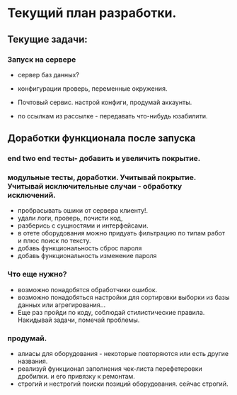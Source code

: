 # Текущий план разработки.



## Текущие задачи:



### Запуск на сервере
* сервер баз данных?

* конфигурации проверь, переменные окружения. 
* Почтовый сервис. настрой конфиги, продумай аккаунты.

* по ссылкам из рассылке - передавать что-нибудь юзабилити.





## Доработки функционала после запуска

### end two end тесты- добавить и увеличить покрытие.
### модульные тесты, доработки. Учитывай покрытие. Учитывай исключительные случаи - обработку исключений.


* пробрасывать ошики от сервера клиенту!.
* удали логи, проверь, почисти код, 
* разберись с сущностями и интерфейсами.
* в отете оборудования можно придуать фильтрацию по типам работ и плюс поиск по тексту.
* добавь функциональность сброс пароля
* добавь функциональность изменение пароля

### Что еще нужно?
* возможно понадобятся обработчики ошибок.
* возможно понадобяться настройки для сортировки выборки из базы данных или агрегирования...
* Еще раз пройди по коду, соблюдай стилистические правила. Накидывай задачи, помечай проблемы.



### продумай.
* алиасы для оборудования - некоторые повторяются или есть другие названия.
* реализуй функционал заполнения чек-листа перефетеровки дробилки. и его привязку к ремонтам.
* строгий и нестрогий поиски позиций оборудования. сейчас  строгий.
